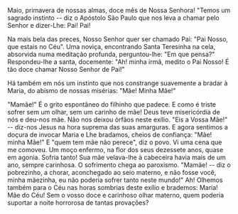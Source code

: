 Maio, primavera de nossas almas, doce mês de Nossa Senhora! "Temos um sagrado instinto -- diz o Apóstolo São Paulo que nos leva a chamar pelo Senhor e dizer-Lhe: Pai! Pai!

Na mais bela das preces, Nosso Senhor quer ser chamado Pai: "Pai Nosso, que estais no Céu". Uma noviça, encontrando Santa Teresinha na cela, absorvida numa meditação profunda, perguntou-lhe: "Em que pensa?" Respondeu-lhe a santa, docemente: "Ah! minha irmã, medito o Pai Nosso! É tão doce chamar Nosso Senhor de Pai!"

Há também em nós um instinto que nos constrange suavemente a bradar à Maria, do abismo de nossas misérias: "Mãe! Minha Mãe!"

"Mamãe!" É o grito espontâneo do filhinho que padece. E como é triste sofrer sem um olhar, sem um carinho de mãe! Deus teve misericórdia de nós e deu-nos mãe. Não nos deixou órfãos neste exílio. "Eis a Vossa Mãe!" -- diz-nos Jesus na hora suprema das suas amarguras. E agora sentimos a doçura de invocar Maria e Lhe bradamos, cheios de confiança: "Mãe! minha Mãe!" E "quem tem mãe não perece", diz o povo. Vi uma cena que me comoveu. Um moço enfermo, na flor dos seus dezessete anos, quase em agonia. Sofria tanto! Sua mãe velava-lhe à cabeceira havia mais de um ano, sempre carinhosa. O sofrimento chega ao paroxismo. "Mamãe! -- diz o pobrezinho, a chorar, aconchegado ao seio materno, e não fosse você, minha mãezinha, eu não poderia sofrer tanto neste mundo!" Ah! Olhemos também para o Céu nas horas sombrias deste exílio e brademos: Maria! Mãe do Céu! Sem o vosso doce e carinhoso olhar materno, quem poderia suportar a noite horrorosa de tantas provações?